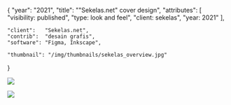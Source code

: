 {
	"year": "2021",
	"title": "\"Sekelas.net\" cover design",
	"attributes": [
		"visibility: published",
		"type: look and feel",
		"client: sekelas",
		"year: 2021"
	],
	
	"client":   "Sekelas.net",
	"contrib":  "desain grafis",
	"software": "Figma, Inkscape",
	
	"thumbnail": "/img/thumbnails/sekelas_overview.jpg"
}

![](/img/thumbnails/sekelas_overview.jpg)

![](/img/portfolio/sekelas_notes.jpg)
